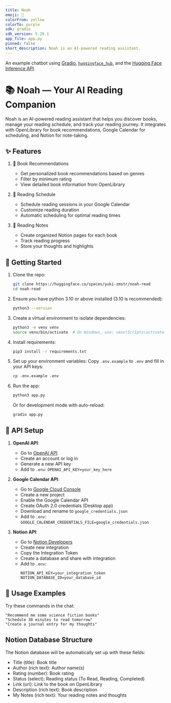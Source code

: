 ```yaml
---
title: Noah
emoji: 📕
colorFrom: yellow
colorTo: purple
sdk: gradio
sdk_version: 5.29.1
app_file: app.py
pinned: false
short_description: Noah is an AI-powered reading assistant.
---
```


An example chatbot using [Gradio](https://gradio.app), [`huggingface_hub`](https://huggingface.co/docs/huggingface_hub/v0.22.2/en/index), and the [Hugging Face Inference API](https://huggingface.co/docs/api-inference/index).

# 📚 Noah — Your AI Reading Companion

Noah is an AI-powered reading assistant that helps you discover books, manage your reading schedule, and track your reading journey. It integrates with OpenLibrary for book recommendations, Google Calendar for scheduling, and Notion for note-taking.

## ✨ Features

1. 📖 Book Recommendations

   - Get personalized book recommendations based on genres
   - Filter by minimum rating
   - View detailed book information from OpenLibrary

2. 📅 Reading Schedule

   - Schedule reading sessions in your Google Calendar
   - Customize reading duration
   - Automatic scheduling for optimal reading times

3. 📝 Reading Notes
   - Create organized Notion pages for each book
   - Track reading progress
   - Store your thoughts and highlights

## 🚀 Getting Started

1. Clone the repo:

   ```bash
   git clone https://huggingface.co/spaces/yuki-zmstr/noah-read
   cd noah-read
   ```

2. Ensure you have python 3.10 or above installed (3.10 is recommended):

   ```bash
   python3 --version
   ```

3. Create a virtual environment to isolate dependencies:

   ```bash
   python3 -m venv venv
   source venv/bin/activate  # On Windows, use: venv\Scripts\activate
   ```

4. Install requirements:

   ```bash
   pip3 install -r requirements.txt
   ```

5. Set up your environment variables:
   Copy `.env.example` to `.env` and fill in your API keys:

   ```bash
   cp .env.example .env
   ```

6. Run the app:

   ```bash
   python3 app.py
   ```

   Or for development mode with auto-reload:

   ```bash
   gradio app.py
   ```

## 🔑 API Setup

1. **OpenAI API**:

   - Go to [OpenAI API](https://platform.openai.com/api-keys)
   - Create an account or log in
   - Generate a new API key
   - Add to `.env`: `OPENAI_API_KEY=your_key_here`

2. **Google Calendar API**:

   - Go to [Google Cloud Console](https://console.cloud.google.com)
   - Create a new project
   - Enable the Google Calendar API
   - Create OAuth 2.0 credentials (Desktop app)
   - Download and rename to `google_credentials.json`
   - Add to `.env`: `GOOGLE_CALENDAR_CREDENTIALS_FILE=google_credentials.json`

3. **Notion API**:
   - Go to [Notion Developers](https://www.notion.so/my-integrations)
   - Create new integration
   - Copy the Integration Token
   - Create a database and share with integration
   - Add to `.env`:
     ```
     NOTION_API_KEY=your_integration_token
     NOTION_DATABASE_ID=your_database_id
     ```

## 💬 Usage Examples

Try these commands in the chat:

```
"Recommend me some science fiction books"
"Schedule 30 minutes to read tomorrow"
"Create a journal entry for my thoughts"
```

## Notion Database Structure

The Notion database will be automatically set up with these fields:

- Title (title): Book title
- Author (rich text): Author name(s)
- Rating (number): Book rating
- Status (select): Reading status (To Read, Reading, Completed)
- Link (url): Link to the book on OpenLibrary
- Description (rich text): Book description
- My Notes (rich text): Your reading notes and thoughts
